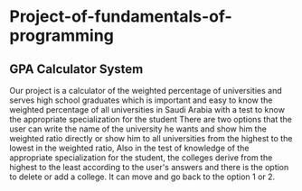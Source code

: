 # Project-of-fundamentals-of-programming
## GPA Calculator System
Our project is a calculator of the weighted percentage of universities and serves high school graduates
which is important and easy to know the weighted percentage of all universities in Saudi Arabia with a
test to know the appropriate specialization for the student There are two options that the user can write
the name of the university he wants and show him the weighted ratio directly or show him to all
universities from the highest to the lowest in the weighted ratio, Also in the test of knowledge of the
appropriate specialization for the student, the colleges derive from the highest to the least according to
the user's answers and there is the option to delete or add a college. It can move and go back to the
option 1 or 2.
